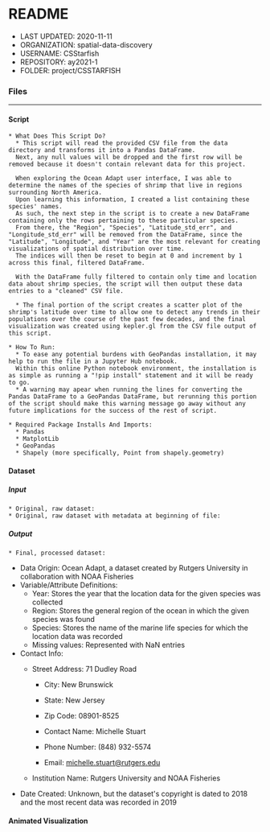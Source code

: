 # README

* LAST UPDATED: 2020-11-11
* ORGANIZATION: spatial-data-discovery
* USERNAME: CSStarfish
* REPOSITORY: ay2021-1
* FOLDER: project/CSSTARFISH

### Files
_________________

#### Script



    * What Does This Script Do?
      * This script will read the provided CSV file from the data directory and transforms it into a Pandas DataFrame.
      Next, any null values will be dropped and the first row will be removed because it doesn't contain relevant data for this project.
      
      When exploring the Ocean Adapt user interface, I was able to determine the names of the species of shrimp that live in regions surrounding North America.
      Upon learning this information, I created a list containing these species' names.
      As such, the next step in the script is to create a new DataFrame containing only the rows pertaining to these particular species.
      From there, the "Region", "Species", "Latitude_std_err", and "Longitude_std_err" will be removed from the DataFrame, since the "Latitude", "Longitude", and "Year" are the most relevant for creating visualizations of spatial distribution over time.
      The indices will then be reset to begin at 0 and increment by 1 across this final, filtered DataFrame.
      
      With the DataFrame fully filtered to contain only time and location data about shrimp species, the script will then output these data entries to a "cleaned" CSV file.
      
      * The final portion of the script creates a scatter plot of the shrimp's latitude over time to allow one to detect any trends in their populations over the course of the past few decades, and the final visualization was created using kepler.gl from the CSV file output of this script.
  
    * How To Run:
      * To ease any potential burdens with GeoPandas installation, it may help to run the file in a Jupyter Hub notebook.
      Within this online Python notebook environment, the installation is as simple as running a "!pip install" statement and it will be ready to go.
      * A warning may apear when running the lines for converting the Pandas DataFrame to a GeoPandas DataFrame, but rerunning this portion of the script should make this warning message go away without any future implications for the success of the rest of script.

    * Required Package Installs And Imports:
      * Pandas
      * MatplotLib
      * GeoPandas
      * Shapely (more specifically, Point from shapely.geometry)

#### Dataset

  ##### Input
    * Original, raw dataset: 
    * Original, raw dataset with metadata at beginning of file:
  ##### Output
    * Final, processed dataset:
  
  * Data Origin:	Ocean Adapt, a dataset created by Rutgers University in collaboration with NOAA Fisheries
  * Variable/Attribute Definitions: 
    * Year:	Stores the year that the location data for the given species was collected
    * Region:	Stores the general region of the ocean in which the given species was found
    * Species:	Stores the name of the marine life species for which the location data was recorded
    * Missing values:	Represented with NaN entries
  * Contact Info:	
    * Street Address: 71 Dudley Road
	  * City: New Brunswick
	  * State: New Jersey
	  * Zip Code: 08901-8525

	  * Contact Name: Michelle Stuart
	  * Phone Number: (848) 932-5574
	  * Email: michelle.stuart@rutgers.edu
	
	* Institution Name: Rutgers University and NOAA Fisheries
  * Date Created:	Unknown, but the dataset's copyright is dated to 2018 and the most recent data was recorded in 2019


#### Animated Visualization

